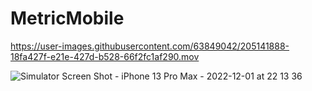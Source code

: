 # MetricMobile

https://user-images.githubusercontent.com/63849042/205141888-18fa427f-e21e-427d-b528-66f2fc1af290.mov

![Simulator Screen Shot - iPhone 13 Pro Max - 2022-12-01 at 22 13 36](https://user-images.githubusercontent.com/63849042/205142113-40724ec3-3ea0-4155-bf79-6258764f1fe4.png)

